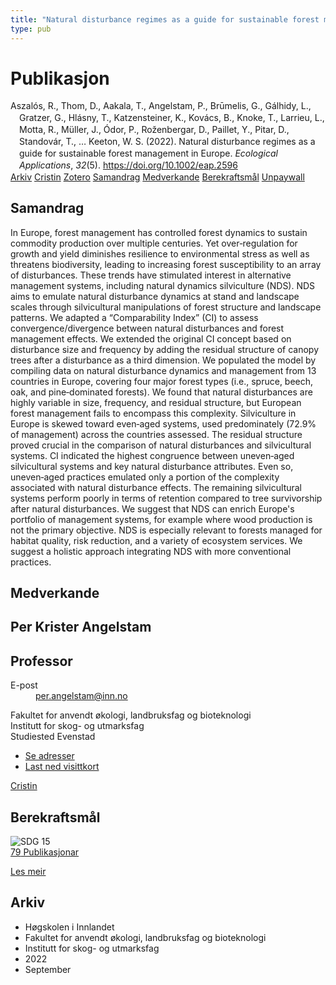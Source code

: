 ```yaml
---
title: "Natural disturbance regimes as a guide for sustainable forest management in Europe"
type: pub
---
```

<h1>Publikasjon</h1>
<article id="csl-bib-container-WK3RTFM3" class="csl-bib-container">
  <div class="csl-bib-body" style="line-height: 1.35; padding-left: 1em; text-indent:-1em;">
  <div class="csl-entry">Aszal&#xF3;s, R., Thom, D., Aakala, T., Angelstam, P., Br&#x16B;melis, G., G&#xE1;lhidy, L., Gratzer, G., Hl&#xE1;sny, T., Katzensteiner, K., Kov&#xE1;cs, B., Knoke, T., Larrieu, L., Motta, R., M&#xFC;ller, J., &#xD3;dor, P., Ro&#x17E;enbergar, D., Paillet, Y., Pitar, D., Standov&#xE1;r, T., &#x2026; Keeton, W. S. (2022). Natural disturbance regimes as a guide for sustainable forest management in Europe. <i>Ecological Applications</i>, <i>32</i>(5). <a href="https://doi.org/10.1002/eap.2596">https://doi.org/10.1002/eap.2596</a></div>
</div>
  <div class="csl-bib-buttons">
    <a href="#taxonomy-article-WK3RTFM3" class="csl-bib-button">Arkiv</a>
    <a href="https://app.cristin.no/results/show.jsf?id=2050624" alt="Cristin URL" class="csl-bib-button">Cristin</a>
    <a href="http://zotero.org/groups/5022929/items/WK3RTFM3" alt="Zotero URL" class="csl-bib-button">Zotero</a>
    <a href="#abstract-article-WK3RTFM3" class="csl-bib-button">Samandrag</a>
    <a href="#contributors-article-WK3RTFM3" class="csl-bib-button">Medverkande</a>
    <a href="#sdg-article-WK3RTFM3" class="csl-bib-button">Berekraftsmål</a>
    <a href="https://repozitorij.uni-lj.si/Dokument.php?lang=slv&amp;id=157218&amp;dn=" class="csl-bib-button">Unpaywall</a>
  </div>
  <div id="csl-bib-meta-container-WK3RTFM3"></div>
</article>
<div id="csl-bib-meta-WK3RTFM3" class="csl-bib-meta">
  <article id="abstract-article-WK3RTFM3" class="abstract-article">
    <h1>Samandrag</h1>
    In Europe, forest management has controlled forest dynamics to sustain commodity production over multiple centuries. Yet over‐regulation for growth and yield diminishes resilience to environmental stress as well as threatens biodiversity, leading to increasing forest susceptibility to an array of disturbances. These trends have stimulated interest in alternative management systems, including natural dynamics silviculture (NDS). NDS aims to emulate natural disturbance dynamics at stand and landscape scales through silvicultural manipulations of forest structure and landscape patterns. We adapted a “Comparability Index” (CI) to assess convergence/divergence between natural disturbances and forest management effects. We extended the original CI concept based on disturbance size and frequency by adding the residual structure of canopy trees after a disturbance as a third dimension. We populated the model by compiling data on natural disturbance dynamics and management from 13 countries in Europe, covering four major forest types (i.e., spruce, beech, oak, and pine‐dominated forests). We found that natural disturbances are highly variable in size, frequency, and residual structure, but European forest management fails to encompass this complexity. Silviculture in Europe is skewed toward even‐aged systems, used predominately (72.9% of management) across the countries assessed. The residual structure proved crucial in the comparison of natural disturbances and silvicultural systems. CI indicated the highest congruence between uneven‐aged silvicultural systems and key natural disturbance attributes. Even so, uneven‐aged practices emulated only a portion of the complexity associated with natural disturbance effects. The remaining silvicultural systems perform poorly in terms of retention compared to tree survivorship after natural disturbances. We suggest that NDS can enrich Europe's portfolio of management systems, for example where wood production is not the primary objective. NDS is especially relevant to forests managed for habitat quality, risk reduction, and a variety of ecosystem services. We suggest a holistic approach integrating NDS with more conventional practices.
  </article>
  <article id="contributors-article-WK3RTFM3" class="contributors-article">
    <h1>Medverkande</h1>
    <div class="personas">
<div class="vrtx-hinn-person-card">
<div class="photo">
<i class="lar la-user-circle missing-person"></i>
</div>
<div class="info">
<hgroup><h1>Per Krister Angelstam</h1>
<h2>Professor</h2>
</hgroup><dl>
<dt>E-post</dt>
<dd>
<a href="mailto:per.angelstam@inn.no">per.angelstam@inn.no</a>
</dd>
</dl>
<p>
Fakultet for anvendt økologi, landbruksfag og bioteknologi<br>
Institutt for skog- og utmarksfag<br>
Studiested Evenstad
</p>
<ul class="vrtx-hinn-links">
<li><a href="https://www.inn.no/finn-en-ansatt/per-angelstam.html#vrtx-hinn-addresses">Se adresser</a></li>
<li><a href="https://www.inn.no/finn-en-ansatt/per-angelstam.html?vrtx=vcf">Last ned visittkort</a></li>
</ul>
</div>
</div>
<a href="https://app.cristin.no/persons/show.jsf?id=1318014" alt="Cristin URL" class="personas-cristin">Cristin</a>
</div>
  </article>
  <article id="sdg-article-WK3RTFM3" class="sdg-article">
    <h1>Berekraftsmål</h1>
    <div class="sdg-container"><div id="sdg15" class="sdg">
<img src="{{< params subfolder >}}images/sdg/sdg15_no.png" class="image" alt="SDG 15">
<div class="sdg-overlay">
<a href="{{< params subfolder >}}no/archive/?sdg=15#archive" class="sdg-publication-count"><span>79</span> Publikasjonar</a>
<p><a href="https://www.fn.no/om-fn/fns-baerekraftsmaal/livet-paa-land?lang=nno-NO" class="sdg-read-more">Les meir</a></p>
</div>
</div></div>
  </article>
  <article id="taxonomy-article-WK3RTFM3" class="taxonomy-article">
    <h1>Arkiv</h1>
    <ul>
      <li>Høgskolen i Innlandet</li>
      <li>Fakultet for anvendt økologi, landbruksfag og bioteknologi</li>
      <li>Institutt for skog- og utmarksfag</li>
      <li>2022</li>
      <li>September</li>
    </ul>
  </article>
</div>
